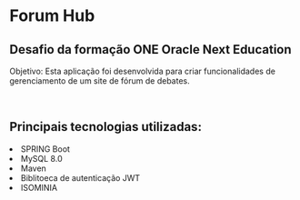 <h1>Forum Hub</h1>
<h2>Desafio da formação ONE Oracle Next Education</h2>
<p>Objetivo: Esta aplicação foi desenvolvida para criar funcionalidades de gerenciamento de um site de fórum de debates.</p>
</br>
<h2>Principais tecnologias utilizadas:</h2>
<li>SPRING Boot</li>
<li>MySQL 8.0</li>
<li>Maven</li>
<li>Biblitoeca de autenticação JWT</li>
<li>ISOMINIA</li>
